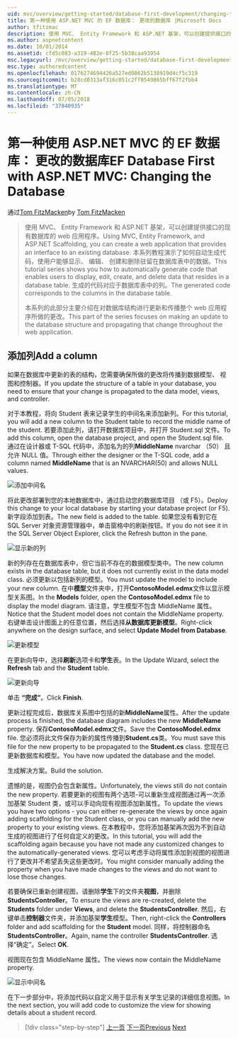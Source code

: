 ```yaml
---
uid: mvc/overview/getting-started/database-first-development/changing-the-database
title: 第一种使用 ASP.NET MVC 的 EF 数据库： 更改的数据库 |Microsoft Docs
author: tfitzmac
description: 使用 MVC、 Entity Framework 和 ASP.NET 基架，可以创建提供接口的现有数据库的 web 应用程序。 此教程系列...
ms.author: aspnetcontent
ms.date: 10/01/2014
ms.assetid: cfd5c083-a319-482e-8f25-5b38caa93954
msc.legacyurl: /mvc/overview/getting-started/database-first-development/changing-the-database
msc.type: authoredcontent
ms.openlocfilehash: 0176274694426a527ed0862b5138919d4cf5c319
ms.sourcegitcommit: b28cd0313af316c051c2ff8549865bff67f2fbb4
ms.translationtype: MT
ms.contentlocale: zh-CN
ms.lasthandoff: 07/05/2018
ms.locfileid: "37840935"
---
```

<a name="ef-database-first-with-aspnet-mvc-changing-the-database"></a><span data-ttu-id="8c19b-104">第一种使用 ASP.NET MVC 的 EF 数据库： 更改的数据库</span><span class="sxs-lookup"><span data-stu-id="8c19b-104">EF Database First with ASP.NET MVC: Changing the Database</span></span>
====================
<span data-ttu-id="8c19b-105">通过[Tom FitzMacken](https://github.com/tfitzmac)</span><span class="sxs-lookup"><span data-stu-id="8c19b-105">by [Tom FitzMacken](https://github.com/tfitzmac)</span></span>

> <span data-ttu-id="8c19b-106">使用 MVC、 Entity Framework 和 ASP.NET 基架，可以创建提供接口的现有数据库的 web 应用程序。</span><span class="sxs-lookup"><span data-stu-id="8c19b-106">Using MVC, Entity Framework, and ASP.NET Scaffolding, you can create a web application that provides an interface to an existing database.</span></span> <span data-ttu-id="8c19b-107">本系列教程演示了如何自动生成代码，使用户能够显示、 编辑、 创建和删除驻留在数据库表中的数据。</span><span class="sxs-lookup"><span data-stu-id="8c19b-107">This tutorial series shows you how to automatically generate code that enables users to display, edit, create, and delete data that resides in a database table.</span></span> <span data-ttu-id="8c19b-108">生成的代码对应于数据库表中的列。</span><span class="sxs-lookup"><span data-stu-id="8c19b-108">The generated code corresponds to the columns in the database table.</span></span>
> 
> <span data-ttu-id="8c19b-109">本系列的此部分主要介绍在对数据库结构进行更新和传播整个 web 应用程序所做的更改。</span><span class="sxs-lookup"><span data-stu-id="8c19b-109">This part of the series focuses on making an update to the database structure and propagating that change throughout the web application.</span></span>


## <a name="add-a-column"></a><span data-ttu-id="8c19b-110">添加列</span><span class="sxs-lookup"><span data-stu-id="8c19b-110">Add a column</span></span>

<span data-ttu-id="8c19b-111">如果在数据库中更新的表的结构，您需要确保所做的更改将传播到数据模型、 视图和控制器。</span><span class="sxs-lookup"><span data-stu-id="8c19b-111">If you update the structure of a table in your database, you need to ensure that your change is propagated to the data model, views, and controller.</span></span>

<span data-ttu-id="8c19b-112">对于本教程，将向 Student 表来记录学生的中间名来添加新列。</span><span class="sxs-lookup"><span data-stu-id="8c19b-112">For this tutorial, you will add a new column to the Student table to record the middle name of the student.</span></span> <span data-ttu-id="8c19b-113">若要添加此列，请打开数据库项目中，并打开 Student.sql 文件。</span><span class="sxs-lookup"><span data-stu-id="8c19b-113">To add this column, open the database project, and open the Student.sql file.</span></span> <span data-ttu-id="8c19b-114">通过在设计器或 T-SQL 代码中，添加名为的列**MiddleName** nvarchar （50） 且允许 NULL 值。</span><span class="sxs-lookup"><span data-stu-id="8c19b-114">Through either the designer or the T-SQL code, add a column named **MiddleName** that is an NVARCHAR(50) and allows NULL values.</span></span>

![添加中间名](changing-the-database/_static/image1.png)

<span data-ttu-id="8c19b-116">将此更改部署到您的本地数据库中，通过启动您的数据库项目 （或 F5）。</span><span class="sxs-lookup"><span data-stu-id="8c19b-116">Deploy this change to your local database by starting your database project (or F5).</span></span> <span data-ttu-id="8c19b-117">新字段添加到表。</span><span class="sxs-lookup"><span data-stu-id="8c19b-117">The new field is added to the table.</span></span> <span data-ttu-id="8c19b-118">如果您没有看到它在 SQL Server 对象资源管理器中，单击窗格中的刷新按钮。</span><span class="sxs-lookup"><span data-stu-id="8c19b-118">If you do not see it in the SQL Server Object Explorer, click the Refresh button in the pane.</span></span>

![显示新的列](changing-the-database/_static/image2.png)

<span data-ttu-id="8c19b-120">新的列存在在数据库表中，但它当前不存在的数据模型类中。</span><span class="sxs-lookup"><span data-stu-id="8c19b-120">The new column exists in the database table, but it does not currently exist in the data model class.</span></span> <span data-ttu-id="8c19b-121">必须更新以包括新列的模型。</span><span class="sxs-lookup"><span data-stu-id="8c19b-121">You must update the model to include your new column.</span></span> <span data-ttu-id="8c19b-122">在中**模型**文件夹中，打开**ContosoModel.edmx**文件以显示模型关系图。</span><span class="sxs-lookup"><span data-stu-id="8c19b-122">In the **Models** folder, open the **ContosoModel.edmx** file to display the model diagram.</span></span> <span data-ttu-id="8c19b-123">请注意，学生模型不包含 MiddleName 属性。</span><span class="sxs-lookup"><span data-stu-id="8c19b-123">Notice that the Student model does not contain the MiddleName property.</span></span> <span data-ttu-id="8c19b-124">右键单击设计图面上的任意位置，然后选择**从数据库更新模型**。</span><span class="sxs-lookup"><span data-stu-id="8c19b-124">Right-click anywhere on the design surface, and select **Update Model from Database**.</span></span>

![更新模型](changing-the-database/_static/image3.png)

<span data-ttu-id="8c19b-126">在更新向导中，选择**刷新**选项卡和**学生**表。</span><span class="sxs-lookup"><span data-stu-id="8c19b-126">In the Update Wizard, select the **Refresh** tab and the **Student** table.</span></span>

![更新向导](changing-the-database/_static/image4.png)

<span data-ttu-id="8c19b-128">单击 **“完成”**。</span><span class="sxs-lookup"><span data-stu-id="8c19b-128">Click **Finish**.</span></span>

<span data-ttu-id="8c19b-129">更新过程完成后，数据库关系图中包括的新**MiddleName**属性。</span><span class="sxs-lookup"><span data-stu-id="8c19b-129">After the update process is finished, the database diagram includes the new **MiddleName** property.</span></span> <span data-ttu-id="8c19b-130">保存**ContosoModel.edmx**文件。</span><span class="sxs-lookup"><span data-stu-id="8c19b-130">Save the **ContosoModel.edmx** file.</span></span> <span data-ttu-id="8c19b-131">您必须将此文件保存为新的属性传播到**Student.cs**类。</span><span class="sxs-lookup"><span data-stu-id="8c19b-131">You must save this file for the new property to be propagated to the **Student.cs** class.</span></span> <span data-ttu-id="8c19b-132">您现在已更新数据库和模型。</span><span class="sxs-lookup"><span data-stu-id="8c19b-132">You have now updated the database and the model.</span></span>

<span data-ttu-id="8c19b-133">生成解决方案。</span><span class="sxs-lookup"><span data-stu-id="8c19b-133">Build the solution.</span></span>

<span data-ttu-id="8c19b-134">遗憾的是，视图仍会包含新属性。</span><span class="sxs-lookup"><span data-stu-id="8c19b-134">Unfortunately, the views still do not contain the new property.</span></span> <span data-ttu-id="8c19b-135">若要更新的视图有两个选项-可以重新生成视图通过再一次添加基架 Student 类，或可以手动向现有视图添加新属性。</span><span class="sxs-lookup"><span data-stu-id="8c19b-135">To update the views you have two options - you can either re-generate the views by once again adding scaffolding for the Student class, or you can manually add the new property to your existing views.</span></span> <span data-ttu-id="8c19b-136">在本教程中，您将添加基架再次因为不到自动生成的视图进行了任何自定义的更改。</span><span class="sxs-lookup"><span data-stu-id="8c19b-136">In this tutorial, you will add the scaffolding again because you have not made any customized changes to the automatically-generated views.</span></span> <span data-ttu-id="8c19b-137">您可以考虑手动将属性添加到视图的视图进行了更改并不希望丢失这些更改时。</span><span class="sxs-lookup"><span data-stu-id="8c19b-137">You might consider manually adding the property when you have made changes to the views and do not want to lose those changes.</span></span>

<span data-ttu-id="8c19b-138">若要确保已重新创建视图，请删除**学生**下的文件夹**视图**，并删除**StudentsController**。</span><span class="sxs-lookup"><span data-stu-id="8c19b-138">To ensure the views are re-created, delete the **Students** folder under **Views**, and delete the **StudentsController**.</span></span> <span data-ttu-id="8c19b-139">然后，右键单击**控制器**文件夹，并添加基架**学生**模型。</span><span class="sxs-lookup"><span data-stu-id="8c19b-139">Then, right-click the **Controllers** folder and add scaffolding for the **Student** model.</span></span> <span data-ttu-id="8c19b-140">同样，将控制器命名**StudentsController**。</span><span class="sxs-lookup"><span data-stu-id="8c19b-140">Again, name the controller **StudentsController**.</span></span> <span data-ttu-id="8c19b-141">选择“确定”。</span><span class="sxs-lookup"><span data-stu-id="8c19b-141">Select **OK**.</span></span>

<span data-ttu-id="8c19b-142">视图现在包含 MiddleName 属性。</span><span class="sxs-lookup"><span data-stu-id="8c19b-142">The views now contain the MiddleName property.</span></span>

![显示中间名](changing-the-database/_static/image5.png)

<span data-ttu-id="8c19b-144">在下一步部分中，将添加代码以自定义用于显示有关学生记录的详细信息视图。</span><span class="sxs-lookup"><span data-stu-id="8c19b-144">In the next section, you will add code to customize the view for showing details about a student record.</span></span>

> [!div class="step-by-step"]
> <span data-ttu-id="8c19b-145">[上一页](generating-views.md)
> [下一页](customizing-a-view.md)</span><span class="sxs-lookup"><span data-stu-id="8c19b-145">[Previous](generating-views.md)
[Next](customizing-a-view.md)</span></span>
